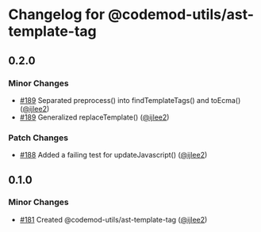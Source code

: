 # Changelog for @codemod-utils/ast-template-tag

## 0.2.0

### Minor Changes

- [#189](https://github.com/ijlee2/codemod-utils/pull/189) Separated preprocess() into findTemplateTags() and toEcma() ([@ijlee2](https://github.com/ijlee2))
- [#189](https://github.com/ijlee2/codemod-utils/pull/189) Generalized replaceTemplate() ([@ijlee2](https://github.com/ijlee2))

### Patch Changes

- [#188](https://github.com/ijlee2/codemod-utils/pull/188) Added a failing test for updateJavascript() ([@ijlee2](https://github.com/ijlee2))

## 0.1.0

### Minor Changes

- [#181](https://github.com/ijlee2/codemod-utils/pull/181) Created @codemod-utils/ast-template-tag ([@ijlee2](https://github.com/ijlee2))
